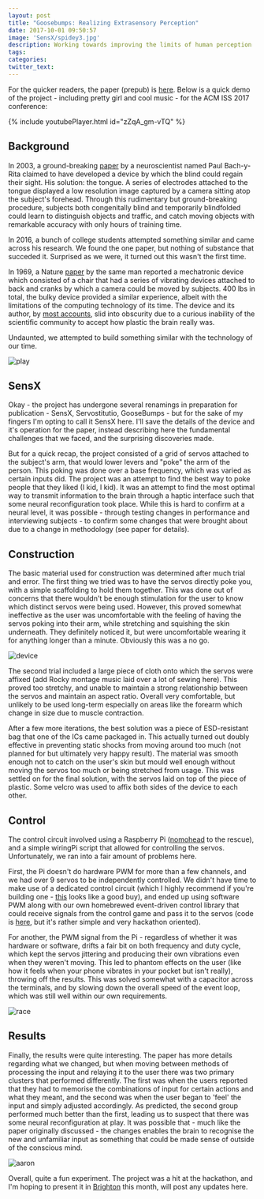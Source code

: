 ```yaml
---
layout: post
title: "Goosebumps: Realizing Extrasensory Perception"
date: 2017-10-01 09:50:57
image: 'SensX/spidey3.jpg'
description: Working towards improving the limits of human perception
tags:
categories:
twitter_text:
---
```


For the quicker readers, the paper (prepub) is [here](http://hrishioa.github.io/assets/docs/SensX/Goosebumps.pdf). Below is a quick demo of the project -  including pretty girl and cool music - for the ACM ISS 2017 conference:

{% include youtubePlayer.html id="zZqA_gm-vTQ" %}

## Background

In 2003, a ground-breaking [paper](http://discovermagazine.com/2003/jun/feattongue) by a neuroscientist named Paul Bach-y-Rita claimed to have developed a device by which the blind could regain their sight. His solution: the tongue. A series of electrodes attached to the tongue displayed a low resolution image captured by a camera sitting atop the subject's forehead. Through this rudimentary but ground-breaking procedure, subjects both congenitally blind and temporarily blindfolded could learn to distinguish objects and traffic, and catch moving objects with remarkable accuracy with only hours of training time. 

In 2016, a bunch of college students attempted something similar and came across his research. We found the one paper, but nothing of substance that succeded it. Surprised as we were, it turned out this wasn't the first time.

In 1969, a Nature [paper](http://www.nature.com/nature/journal/v221/n5184/abs/221963a0.html) by the same man reported a mechatronic device which consisted of a chair that had a series of vibrating devices attached to back and cranks by which a camera could be moved by subjects. 400 lbs in total, the bulky device provided a similar experience, albeit with the limitations of the computing technology of its time. The device and its author, by [most accounts](http://www.telegraph.co.uk/news/health/3355721/Brain-That-Changes-Itself-into-the-abyss.html), slid into obscurity due to a curious inability of the scientific community to accept how plastic the brain really was. 

Undaunted, we attempted to build something similar with the technology of our time. 

![play]({{site.url}}/assets/img/SensX/play.png)

## SensX

Okay - the project has undergone several renamings in preparation for publication - SensX, Servostitutio, GooseBumps - but for the sake of my fingers I'm opting to call it SensX here. I'll save the details of the device and it's operation for the paper, instead describing here the fundamental challenges that we faced, and the surprising discoveries made. 

But for a quick recap, the project consisted of a grid of servos attached to the subject's arm, that would lower levers and "poke" the arm of the person. This poking was done over a base frequency, which was varied as certain inputs did. The project was an attempt to find the best way to poke people that they liked (I kid, I kid). It was an attempt to find the most optimal way to transmit information to the brain through a haptic interface such that some neural reconfiguration took place. While this is hard to confirm at a neural level, it was possible - through testing changes in performance and interviewing subjects - to confirm some changes that were brought about due to a change in methodology (see paper for details).

## Construction

The basic material used for construction was determined after much trial and error. The first thing we tried was to have the servos directly poke you, with a simple scaffolding to hold them together. This was done out of concerns that there wouldn't be enough stimulation for the user to know which distinct servos were being used. However, this proved somewhat ineffective as the user was uncomfortable with the feeling of having the servos poking into their arm, while stretching and squishing the skin underneath. They definitely noticed it, but were uncomfortable wearing it for anything longer than a minute. Obviously this was a no go.

![device]({{site.url}}/assets/img/SensX/device.png)

The second trial included a large piece of cloth onto which the servos were affixed (add Rocky montage music laid over a lot of sewing here). This proved too stretchy, and unable to maintain a strong relationship between the servos and maintain an aspect ratio. Overall very comfortable, but unlikely to be used long-term especially on areas like the forearm which change in size due to muscle contraction.

After a few more iterations, the best solution was a piece of ESD-resistant bag that one of the ICs came packaged in. This actually turned out doubly effective in preventing static shocks from moving around too much (not planned for but ultimately very happy result). The material was smooth enough not to catch on the user's skin but mould well enough without moving the servos too much or being stretched from usage. This was settled on for the final solution, with the servos laid on top of the piece of plastic. Some velcro was used to affix both sides of the device to each other.

## Control

The control circuit involved using a Raspberry Pi ([nomohead](https://github.com/hrishioa/nomohead) to the rescue), and a simple wiringPi script that allowed for controlling the servos. Unfortunately, we ran into a fair amount of problems here.

First, the Pi doesn't do hardware PWM for more than a few channels, and we had over 9 servos to be independently controlled. We didn't have time to make use of a dedicated control circuit (which I highly recommend if you're building one - [this](https://www.adafruit.com/product/2327) looks like a good buy), and ended up using software PWM along with our own homebrewed event-driven control library that could receive signals from the control game and pass it to the servos (code is [here](https://github.com/hrishioa/tactileracer/blob/master/servo.py), but it's rather simple and very hackathon oriented).

For another, the PWM signal from the Pi - regardless of whether it was hardware or software, drifts a fair bit on both frequency and duty cycle, which kept the servos jittering and producing their own vibrations even when they weren't moving. This led to phantom effects on the user (like how it feels when your phone vibrates in your pocket but isn't really), throwing off the results. This was solved somewhat with a capacitor across the terminals, and by slowing down the overall speed of the event loop, which was still well within our own requirements.

![race]({{site.url}}/assets/img/SensX/race.png)

## Results

Finally, the results were quite interesting. The paper has more details regarding what we changed, but when moving between methods of processing the input and relaying it to the user there was two primary clusters that performed differently. The first was when the users reported that they had to memorise the combinations of input for certain actions and what they meant, and the second was when the user began to 'feel' the input and simply adjusted accordingly. As predicted, the second group performed much better than the first, leading us to suspect that there was some neural reconfiguration at play. It was possible that - much like the paper originally discussed - the changes enables the brain to recognise the new and unfamiliar input as something that could be made sense of outside of the conscious mind. 

![aaron]({{site.url}}/assets/img/SensX/armwrestle.jpg)

Overall, quite a fun experiment. The project was a hit at the hackathon, and I'm hoping to present it in [Brighton](https://iss2017.acm.org/) this month, will post any updates here.
